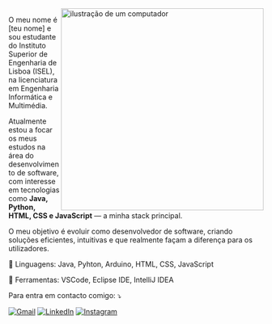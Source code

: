 <img src="https://raw.githubusercontent.com/MicaelliMedeiros/micaellimedeiros/master/image/computer-illustration.png" alt="ilustração de um computador" min-width="400px" max-width="400px" width="400px" align="right">

<p align="left"> 
  O meu nome é [teu nome] e sou estudante do Instituto Superior de Engenharia de Lisboa (ISEL), na licenciatura em Engenharia Informática e Multimédia.

Atualmente estou a focar os meus estudos na área do desenvolvimento de software, com interesse em tecnologias como <strong>Java, Python, HTML, CSS e JavaScript</strong> — a minha stack principal.

O meu objetivo é evoluir como desenvolvedor de software, criando soluções eficientes, intuitivas e que realmente façam a diferença para os utilizadores.
</p>

<p align="left">
  🦄 Linguagens: Java, Pyhton, Arduino, HTML, CSS, JavaScript
</p>

<p align="left">
  💼 Ferramentas: VSCode, Eclipse IDE, IntelliJ IDEA
</p>

<p align="left">
  Para entra em contacto comigo: ⤵️
</p>

<p align="left">
  <a href="#" title="Gmail">
  <img src="https://img.shields.io/badge/-Gmail-FF0000?style=flat-square&labelColor=FF0000&logo=gmail&logoColor=white&link=simao.rodrigues.dev@gmail.com" alt="Gmail"/></a>
  <a href="#" title="LinkedIn">
  <img src="https://img.shields.io/badge/-Linkedin-0e76a8?style=flat-square&logo=Linkedin&logoColor=white&link=https://www.linkedin.com/in/simão-rodrigues-0b3522235" alt="LinkedIn"/></a>
  <a href="#" title="Instagram">
  <img src="https://img.shields.io/badge/-Instagram-DF0174?style=flat-square&labelColor=DF0174&logo=instagram&logoColor=white&link=https://www.instagram.com/simaofrr" alt="Instagram"/></a>
</p>
